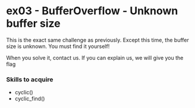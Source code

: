 # ex03 - BufferOverflow - Unknown buffer size

This is the exact same challenge as previously. Except this time, the buffer size is unknown. You must find it yourself!

When you solve it, contact us. If you can explain us, we will give you the flag

### Skills to acquire
- cyclic()
- cyclic_find()
